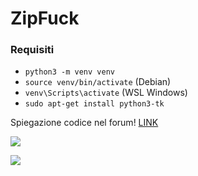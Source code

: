 # ZipFuck

### Requisiti
- `python3 -m venv venv`
- `source venv/bin/activate` (Debian)
- `venv\Scripts\activate` (WSL Windows)
- `sudo apt-get install python3-tk`

Spiegazione codice nel forum! [LINK](ZipFuck)

![](https://i.imgur.com/LkphgN0.png)

![](https://i.imgur.com/JSgw3N7.png)
